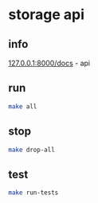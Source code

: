 # storage api

## info

[127.0.0.1:8000/docs](http://127.0.0.1:8000/docs) - api

## run

```bash
make all
```

## stop

```bash
make drop-all
```

## test

```bash
make run-tests
```
